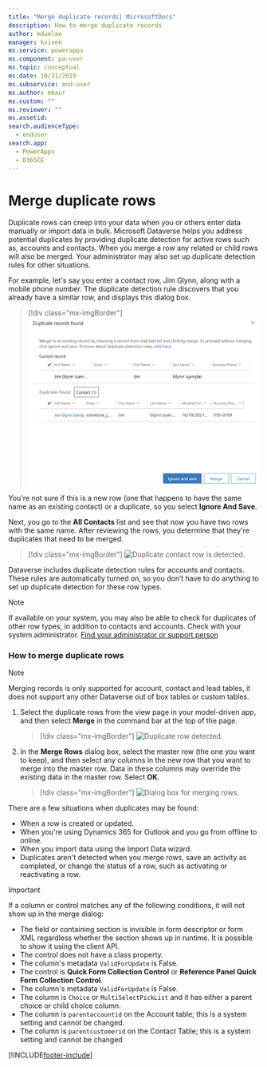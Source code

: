 ```yaml
---
title: "Merge duplicate records| MicrosoftDocs"
description: How to merge duplicate records
author: mduelae
manager: kvivek
ms.service: powerapps
ms.component: pa-user
ms.topic: conceptual
ms.date: 10/31/2019
ms.subservice: end-user
ms.author: mkaur
ms.custom: ""
ms.reviewer: ""
ms.assetid: 
search.audienceType: 
  - enduser
search.app: 
  - PowerApps
  - D365CE
---
```

# Merge duplicate rows 

Duplicate rows can creep into your data when you or others enter data manually or import data in bulk. Microsoft Dataverse helps you address potential duplicates by providing duplicate detection for active rows such as, accounts and contacts. When you merge a row any related or child rows will also be merged. Your administrator may also set up duplicate detection rules for other situations.  
  
For example, let's say you enter a contact row, Jim Glynn,  along with a mobile phone number.  The duplicate detection rule discovers that you already have a similar row, and displays this dialog box.  
  
 > [!div class="mx-imgBorder"] 
 > ![Duplicate contact row detected.](media/duplicates-detected.png "Duplicate contact row detected")  
  
 You're not sure if this is a new row (one that happens to have the  same name as an existing contact) or a duplicate, so you select **Ignore And Save**.  
  
 Next, you go to the **All Contacts** list and see that now you have two rows with the same name. After reviewing the rows,  you  determine that they're duplicates that need to be merged.  
 
 > [!div class="mx-imgBorder"] 
 > ![Duplicate contact row is detected.](media/duplicates-detected_1.png "Duplicate contact row is detected")  
 
Dataverse includes duplicate detection rules for accounts and contacts. These rules are automatically turned on, so you don’t have to do anything to set up duplicate detection for these row types.  
  
> [!NOTE]
>  If available on your system, you may also be able to check for duplicates of other row types, in addition to contacts and accounts. Check with your system administrator. [Find your administrator or support person](find-admin.md)  
  
### How to merge duplicate rows
> [!NOTE]
>  Merging records is only supported for account, contact and lead tables, it does not support any other Dataverse out of box tables or custom tables.  
  
1. Select the duplicate rows from the view page in your model-driven app, and then select **Merge** in the command bar at the top of the page.  
  
   > [!div class="mx-imgBorder"] 
   > ![Duplicate row detected.](media/duplicates-detected_2.png "Duplicate row detected")  
  
2. In the **Merge Rows** dialog box, select the master row (the one you want to keep), and then select any columns in the new row that you want to merge into the master row. Data in these columns may override the existing data in the master row. Select **OK**.  
  
     
   > [!div class="mx-imgBorder"] 
   > ![Dialog box for merging rows.](media/merge-records-dialog.png "Dialog box for merging rows")  
  

There are a few situations when duplicates may be found:  

- When a row is created or updated.  
- When  you're using Dynamics 365 for Outlook and you go from offline to online.  
- When you import data using the Import Data wizard.  
- Duplicates aren't detected when you merge rows, save an activity as completed, or change the status of a row, such as activating or reactivating a row.

> [!IMPORTANT]
>  If a column or control matches any of the following conditions, it will not show up in the merge dialog:  
>   - The field or containing section is invisible in form descriptor or form XML regardless whether the section shows up in runtime. It is possible to show it using the client API.
>   - The control does not have a class property.
>   - The column's metadata `ValidForUpdate` is False.
>   - The control is **Quick Form Collection Control** or **Reference Panel Quick Form Collection Control**.
>   - The column's metadata `ValidForUpdate` is False. 
>   - The column is `Choice` or `MultiSelectPickList` and it has either a parent choice or child choice column.
>   - The column is `parentaccountid` on the Account table; this is a system setting and cannot be changed. 
>   - The column is `parentcustomerid` on the  Contact Table; this is a system setting and cannot be changed



[!INCLUDE[footer-include](../includes/footer-banner.md)]
